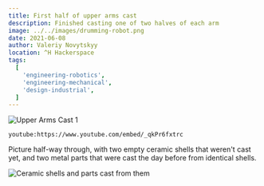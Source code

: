 ```yaml
---
title: First half of upper arms cast
description: Finished casting one of two halves of each arm
image: ../../images/drumming-robot.png
date: 2021-06-08
author: Valeriy Novytskyy
location: ^H Hackerspace
tags:
  [
    'engineering-robotics',
    'engineering-mechanical',
    'design-industrial',
  ]
---
```


![Upper Arms Cast 1](https://zeroweb-downloads.s3.us-west-2.amazonaws.com/upperarms-cast1.jpeg)

`youtube:https://www.youtube.com/embed/_qkPr6fxtrc`

Picture half-way through, with two empty ceramic shells that weren't cast yet, and two metal parts that were cast the day before from identical shells.

![Ceramic shells and parts cast from them](https://zeroweb-downloads.s3.us-west-2.amazonaws.com/upperarms-cast2.jpeg)
